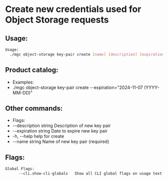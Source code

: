 # Create new credentials used for Object Storage requests

## Usage:
```bash
Usage:
  ./mgc object-storage key-pair create [name] [description] [expiration] [flags]
```

## Product catalog:
- Examples:
- ./mgc object-storage key-pair create --expiration="2024-11-07 (YYYY-MM-DD)"

## Other commands:
- Flags:
- --description string   Description of new key pair
- --expiration string    Date to expire new key pair
- -h, --help                 help for create
- --name string          Name of new key pair (required)

## Flags:
```bash
Global Flags:
      --cli.show-cli-globals   Show all CLI global flags on usage text
```


